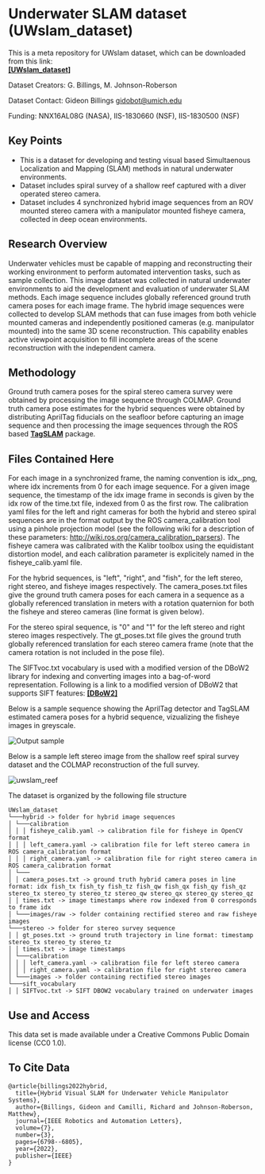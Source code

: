 # Underwater SLAM dataset (UWslam_dataset)

This is a meta repository for UWslam dataset, which can be downloaded from this link:  
[**[UWslam_dataset]**](https://deepblue.lib.umich.edu/data/concern/data_sets/rj430494s?locale=en#read_me_display)

Dataset Creators: G. Billings, M. Johnson-Roberson

Dataset Contact: Gideon Billings gidobot@umich.edu

Funding: NNX16AL08G (NASA), IIS-1830660 (NSF), IIS-1830500 (NSF)

## Key Points

- This is a dataset for developing and testing visual based Simultaenous Localization and Mapping (SLAM) methods in natural underwater environments.
- Dataset includes spiral survey of a shallow reef captured with a diver operated stereo camera.
- Dataset includes 4 synchronized hybrid image sequences from an ROV mounted stereo camera with a manipulator mounted fisheye camera, collected in deep ocean environments.

## Research Overview

Underwater vehicles must be capable of mapping and reconstructing their working environment to perform automated intervention tasks, such as sample collection. This image dataset was collected in natural underwater environments to aid the development and evaluation of underwater SLAM methods. Each image sequence includes globally referenced ground truth camera poses for each image frame. The hybrid image sequences were collected to develop SLAM methods that can fuse images from both vehicle mounted cameras and independently positioned cameras (e.g. manipulator mounted) into the same 3D scene reconstruction. This capability enables active viewpoint acquisition to fill incomplete areas of the scene reconstruction with the independent camera.

## Methodology

Ground truth camera poses for the spiral stereo camera survey were obtained by processing the image sequence through COLMAP. Ground truth camera pose estimates for the hybrid sequences were obtained by distributing AprilTag fiducials on the seafloor before capturing an image sequence and then processing the image sequences through the ROS based [**TagSLAM**](https://berndpfrommer.github.io/tagslam_web/) package.

## Files Contained Here

For each image in a synchronized frame, the naming convention is idx_.png, where idx increments from 0 for each image sequence. For a given image sequence, the timestamp of the idx image frame in seconds is given by the idx row of the time.txt file, indexed from 0 as the first row. The calibration yaml files for the left and right cameras for both the hybrid and stereo spiral sequences are in the format output by the ROS camera_calibration tool using a pinhole projection model (see the following wiki for a description of these parameters: http://wiki.ros.org/camera_calibration_parsers). The fisheye camera was calibrated with the Kalibr toolbox using the equidistant distortion model, and each calibration parameter is explicitely named in the fisheye_calib.yaml file.

For the hybrid sequences, is "left", "right", and "fish", for the left stereo, right stereo, and fisheye images respectively. The camera_poses.txt files give the ground truth camera poses for each camera in a sequence as a globally referenced translation in meters with a rotation quaternion for both the fisheye and stereo cameras (line format is given below).

For the stereo spiral sequence, is "0" and "1" for the left stereo and right stereo images respectively. The gt_poses.txt file gives the ground truth globally referenced translation for each stereo camera frame (note that the camera rotation is not included in the pose file).

The SIFTvoc.txt vocabulary is used with a modified version of the DBoW2 library for indexing and converting images into a bag-of-word representation. Following is a link to a modified version of DBoW2 that supports SIFT features:
[**[DBoW2]**](https://github.com/gidobot/DBoW2)

Below is a sample sequence showing the AprilTag detector and TagSLAM estimated camera poses for a hybrid sequence, vizualizing the fisheye images in greyscale.

![Output sample](https://github.com/gidobot/gifs/raw/master/VisPose_AprilSLAM.gif)

Below is a sample left stereo image from the shallow reef spiral survey dataset and the COLMAP reconstruction of the full survey.

![uwslam_reef](https://github.com/gidobot/UWslamdataset/assets/6425217/c47dabcf-d44a-4a85-af18-0a387de87caf)

The dataset is organized by the following file structure
```
UWslam_dataset
└───hybrid -> folder for hybrid image sequences
│ └───calibration
│ │ │ fisheye_calib.yaml -> calibration file for fisheye in OpenCV format
│ │ │ left_camera.yaml -> calibration file for left stereo camera in ROS camera_calibration format
│ │ │ right_camera.yaml -> calibration file for right stereo camera in ROS camera_calibration format
│ └───
│ │ camera_poses.txt -> ground truth hybrid camera poses in line format: idx fish_tx fish_ty fish_tz fish_qw fish_qx fish_qy fish_qz stereo_tx stereo_ty stereo_tz stereo_qw stereo_qx stereo_qy stereo_qz
│ │ times.txt -> image timestamps where row indexed from 0 corresponds to frame idx
│ └───images/raw -> folder containing rectified stereo and raw fisheye images
└───stereo -> folder for stereo survey sequence
│ │ gt_poses.txt -> ground truth trajectory in line format: timestamp stereo_tx stereo_ty stereo_tz
│ │ times.txt -> image timestamps
│ └───calibration
│ │ │ left_camera.yaml -> calibration file for left stereo camera
│ │ │ right_camera.yaml -> calibration file for right stereo camera
│ └───images -> folder containing rectified stereo images
└───sift_vocabulary
│ │ SIFTvoc.txt -> SIFT DBOW2 vocabulary trained on underwater images
```
## Use and Access
This data set is made available under a Creative Commons Public Domain license (CC0 1.0).

## To Cite Data
```
@article{billings2022hybrid,
  title={Hybrid Visual SLAM for Underwater Vehicle Manipulator Systems},
  author={Billings, Gideon and Camilli, Richard and Johnson-Roberson, Matthew},
  journal={IEEE Robotics and Automation Letters},
  volume={7},
  number={3},
  pages={6798--6805},
  year={2022},
  publisher={IEEE}
}
```
